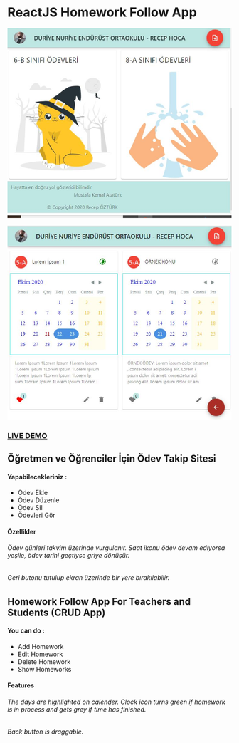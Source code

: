 
# ReactJS Homework Follow App     
![Classrooms Page](op.png?raw=true "Classrooms Page")

![Homework Page](hw.png?raw=true "Homework Page")
### <a href="https://odevne.netlify.app/">LIVE DEMO</a> 

## Öğretmen ve Öğrenciler İçin Ödev Takip Sitesi 

#### Yapabilecekleriniz :
* Ödev Ekle
* Ödev Düzenle
* Ödev Sil
* Ödevleri Gör
#### Özellikler 
###### Ödev günleri takvim üzerinde vurgulanır. Saat ikonu ödev devam ediyorsa yeşile, ödev tarihi geçtiyse griye dönüşür. 
###### Geri butonu tutulup ekran üzerinde bir yere bırakılabilir.

## Homework Follow App For Teachers and Students (CRUD App)
#### You can do :
* Add Homework
* Edit Homework
* Delete Homework
* Show Homeworks
#### Features
###### The days are highlighted on calender. Clock icon turns green if homework is in process and gets grey if time has finished.
###### Back button is draggable.

